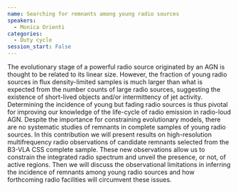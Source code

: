 ```yaml
---
name: Searching for remnants among young radio sources
speakers:
  - Monica Orienti
categories:
  - Duty cycle
session_start: False
---
```


The evolutionary stage of a powerful radio source originated by an AGN is thought to be related to its linear size. However, the fraction of young radio sources in flux density-limited samples is much larger than what is expected from the number counts of large radio sources, suggesting the existence of short-lived objects and/or intermittency of jet activity. Determining the incidence of young but fading radio sources is thus pivotal for improving our knowledge of the life-cycle of radio emission in radio-loud AGN. Despite the importance for constraining evolutionary models, there are no systematic studies of remnants in complete samples of young radio sources.
In this contribution we will present results on high-resolution multifrequency radio observations of candidate remnants selected from the B3-VLA CSS complete sample. These new observations allow us to constrain the integrated radio spectrum and unveil the presence, or not, of active regions. Then we will discuss the observational limitations in inferring the incidence of remnants among young radio sources and how forthcoming radio facilities will circumvent these issues.